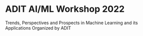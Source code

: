 # ADIT AI/ML Workshop 2022
Trends, Perspectives and Prospects in Machine Learning and its Applications Organized by ADIT
